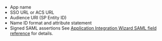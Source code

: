 * App name
* SSO URL or ACS URL
* Audience URI (SP Entity ID)
* Name ID format and attribute statement
* Signed SAML assertions
See [Application Integration Wizard SAML field reference](https://help.okta.com/oie/en-us/content/topics/apps/aiw-saml-reference.htm) for details.